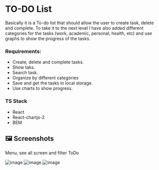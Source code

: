 # TO-DO List

Basically it is a To-do list that should allow the user to create task, delete and complete. To take it to the next level I have also added different categories for the tasks (work, academic, personal, health, etc) and use graphs to show the progress of the tasks.

### Requirements:
- Create, delete and complete tasks.
- Show taks.
- Search task.
- Organize by different categories
- Save and get the tasks in local storage.
- Use charts to show progress.

### TS Stack
- React
- React-chartjs-2
- BEM

## 🖼️ Screenshots

Menu, see all screen and filter ToDo

![image](https://user-images.githubusercontent.com/47092867/160738564-992a9b80-b59c-4997-9e6c-2ffff5235378.png) ![image](https://user-images.githubusercontent.com/47092867/160736252-4dd14a95-aeb4-4ef3-93c2-61da52fa195f.png) ![image](https://user-images.githubusercontent.com/47092867/160736586-e9b2c5ff-5d9d-423f-b83c-efcc2b31406c.png)

